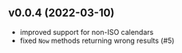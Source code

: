 
v0.0.4 (2022-03-10)
-------------------

- improved support for non-ISO calendars
- fixed `Now` methods returning wrong results (#5)
